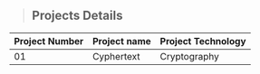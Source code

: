 > ##  Projects Details

| Project Number | Project name |Project Technology |
| ----------- | -------------- | -------------- |
| 01 | Cyphertext | Cryptography |

